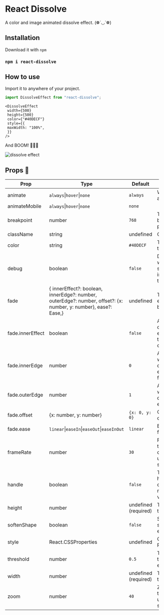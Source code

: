 # React Dissolve

A color and image animated dissolve effect. (❁´◡`❁)

## Installation

Download it with `npm`

### `npm i react-dissolve`

## How to use

Import it to anywhere of your project.

```ts
import DissolveEffect from "react-dissolve";
```

```tsx
<DissolveEffect
 width={500}
 height={500}
 color={"#40DECF"}
 style={{
 maxWidth: "100%",
 }}
/>
```

And BOOM! 🌟🌟🌟

![dissolve effect](dissolve-effect.gif)

## Props 🍞

| Prop | Type | Default | Description |
| --- | --- | --- | --- |
| animate | `always`\|`hover`\|`none` | `always` | When to animate |
| animateMobile | `always`\|`hover`\|`none` | `none` | | The same as `animate` but only apply on mobile devices |
| breakpoint | number | `768` | The breackpoint(in px) for mobile |
| className | string | undefined | Class name |
| color | string | `#40DECF` | The color of the effect |
| debug | boolean | `false` | Debug mode will show some indicators of the effect |
| fade | { innerEffect?: boolean, innerEdge?: number, outerEdge?: number, offset?: {x: number, y: number}, ease?: Ease,} | undefined | To control the effect. See below. |
| fade.innerEffect | boolean | `false` | Apply the dissolve effect within the inner circle |
| fade.innerEdge | number | `0` | A inner circle where the dissolve effect start to fade |
| fade.outerEdge | number | `1` | A outer circle where the dissolve effect end |
| fade.offset | {x: number, y: number} | `{x: 0, y: 0}` | Offset of the center |
| fade.ease | `linear`\|`easeIn`\|`easeOut`\|`easeInOut` | `linear` | Ease the fading |
| frameRate | number | `30` | Frame rate of the effect\n can only update it on start |
| handle | boolean | `false` | Toggle the handle so you can change most of the value runtime |
| height | number | undefined (required) | The height of the canvas |
| softenShape | boolean | `false` | Soften the shape of the effect |
| style | React.CSSProperties | undefined | CSS Properties |
| threshold | number | `0.5` | Threshold of the dissolve effect |
| width | number | undefined (required) | The widht of the canvas |
| zoom | number | `40` | Zoom in/out to scale up/down the shape |
